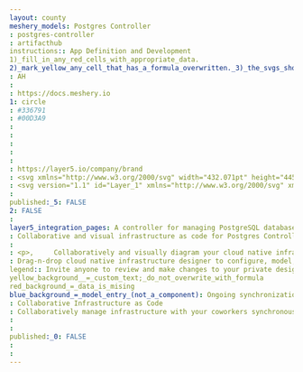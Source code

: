 ```yaml
---
layout: county 
meshery_models: Postgres Controller
: postgres-controller
: artifacthub
instructions:: App Definition and Development
1)_fill_in_any_red_cells_with_appropriate_data.
2)_mark_yellow_any_cell_that_has_a_formula_overwritten._3)_the_svgs_shouldn't_have_xml_header_they_are_added_programmatically_through_workflows: Database
: AH
: 
: https://docs.meshery.io
1: circle
: #336791
: #00D3A9
: 
: 
: 
: 
: 
: https://layer5.io/company/brand
: <svg xmlns="http://www.w3.org/2000/svg" width="432.071pt" height="445.383pt" viewBox="0 0 432.071 445.383" xml:space="preserve">, <g id="orginal" style="fill-rule:nonzero;clip-rule:nonzero;stroke:#000000;stroke-miterlimit:4;">, 	</g>, <g id="Layer_x0020_3" style="fill-rule:nonzero;clip-rule:nonzero;fill:none;stroke:#FFFFFF;stroke-width:12.4651;stroke-linecap:round;stroke-linejoin:round;stroke-miterlimit:4;">, <path style="fill:#000000;stroke:#000000;stroke-width:37.3953;stroke-linecap:butt;stroke-linejoin:miter;" d="M323.205,324.227c2.833-23.601,1.984-27.062,19.563-23.239l4.463,0.392c13.517,0.615,31.199-2.174,41.587-7c22.362-10.376,35.622-27.7,13.572-23.148c-50.297,10.376-53.755-6.655-53.755-6.655c53.111-78.803,75.313-178.836,56.149-203.322    C352.514-5.534,262.036,26.049,260.522,26.869l-0.482,0.089c-9.938-2.062-21.06-3.294-33.554-3.496c-22.761-0.374-40.032,5.967-53.133,15.904c0,0-161.408-66.498-153.899,83.628c1.597,31.936,45.777,241.655,98.47,178.31    c19.259-23.163,37.871-42.748,37.871-42.748c9.242,6.14,20.307,9.272,31.912,8.147l0.897-0.765c-0.281,2.876-0.157,5.689,0.359,9.019c-13.572,15.167-9.584,17.83-36.723,23.416c-27.457,5.659-11.326,15.734-0.797,18.367c12.768,3.193,42.305,7.716,62.268-20.224    l-0.795,3.188c5.325,4.26,4.965,30.619,5.72,49.452c0.756,18.834,2.017,36.409,5.856,46.771c3.839,10.36,8.369,37.05,44.036,29.406c29.809-6.388,52.6-15.582,54.677-101.107"/>, <path style="fill:#336791;stroke:none;" d="M402.395,271.23c-50.302,10.376-53.76-6.655-53.76-6.655c53.111-78.808,75.313-178.843,56.153-203.326c-52.27-66.785-142.752-35.2-144.262-34.38l-0.486,0.087c-9.938-2.063-21.06-3.292-33.56-3.496c-22.761-0.373-40.026,5.967-53.127,15.902    c0,0-161.411-66.495-153.904,83.63c1.597,31.938,45.776,241.657,98.471,178.312c19.26-23.163,37.869-42.748,37.869-42.748c9.243,6.14,20.308,9.272,31.908,8.147l0.901-0.765c-0.28,2.876-0.152,5.689,0.361,9.019c-13.575,15.167-9.586,17.83-36.723,23.416    c-27.459,5.659-11.328,15.734-0.796,18.367c12.768,3.193,42.307,7.716,62.266-20.224l-0.796,3.188c5.319,4.26,9.054,27.711,8.428,48.969c-0.626,21.259-1.044,35.854,3.147,47.254c4.191,11.4,8.368,37.05,44.042,29.406c29.809-6.388,45.256-22.942,47.405-50.555    c1.525-19.631,4.976-16.729,5.194-34.28l2.768-8.309c3.192-26.611,0.507-35.196,18.872-31.203l4.463,0.392c13.517,0.615,31.208-2.174,41.591-7c22.358-10.376,35.618-27.7,13.573-23.148z"/>, <path d="M215.866,286.484c-1.385,49.516,0.348,99.377,5.193,111.495c4.848,12.118,15.223,35.688,50.9,28.045c29.806-6.39,40.651-18.756,45.357-46.051c3.466-20.082,10.148-75.854,11.005-87.281"/>, <path d="M173.104,38.256c0,0-161.521-66.016-154.012,84.109c1.597,31.938,45.779,241.664,98.473,178.316c19.256-23.166,36.671-41.335,36.671-41.335"/>, <path d="M260.349,26.207c-5.591,1.753,89.848-34.889,144.087,34.417c19.159,24.484-3.043,124.519-56.153,203.329"/>, <path style="stroke-linejoin:bevel;" d="M348.282,263.953c0,0,3.461,17.036,53.764,6.653c22.04-4.552,8.776,12.774-13.577,23.155c-18.345,8.514-59.474,10.696-60.146-1.069c-1.729-30.355,21.647-21.133,19.96-28.739c-1.525-6.85-11.979-13.573-18.894-30.338    c-6.037-14.633-82.796-126.849,21.287-110.183c3.813-0.789-27.146-99.002-124.553-100.599c-97.385-1.597-94.19,119.762-94.19,119.762"/>, <path d="M188.604,274.334c-13.577,15.166-9.584,17.829-36.723,23.417c-27.459,5.66-11.326,15.733-0.797,18.365c12.768,3.195,42.307,7.718,62.266-20.229c6.078-8.509-0.036-22.086-8.385-25.547c-4.034-1.671-9.428-3.765-16.361,3.994z"/>, <path d="M187.715,274.069c-1.368-8.917,2.93-19.528,7.536-31.942c6.922-18.626,22.893-37.255,10.117-96.339c-9.523-44.029-73.396-9.163-73.436-3.193c-0.039,5.968,2.889,30.26-1.067,58.548c-5.162,36.913,23.488,68.132,56.479,64.938"/>, <path style="fill:#FFFFFF;stroke-width:4.155;stroke-linecap:butt;stroke-linejoin:miter;" d="M172.517,141.7c-0.288,2.039,3.733,7.48,8.976,8.207c5.234,0.73,9.714-3.522,9.998-5.559c0.284-2.039-3.732-4.285-8.977-5.015c-5.237-0.731-9.719,0.333-9.996,2.367z"/>, <path style="fill:#FFFFFF;stroke-width:2.0775;stroke-linecap:butt;stroke-linejoin:miter;" d="M331.941,137.543c0.284,2.039-3.732,7.48-8.976,8.207c-5.238,0.73-9.718-3.522-10.005-5.559c-0.277-2.039,3.74-4.285,8.979-5.015c5.239-0.73,9.718,0.333,10.002,2.368z"/>, <path d="M350.676,123.432c0.863,15.994-3.445,26.888-3.988,43.914c-0.804,24.748,11.799,53.074-7.191,81.435"/>, <path style="stroke-width:3;" d="M0,60.232"/>, </g>, </svg>
: <svg version="1.1" id="Layer_1" xmlns="http://www.w3.org/2000/svg" xmlns:xlink="http://www.w3.org/1999/xlink" x="0px" y="0px",          viewBox="0 0 432.1 445.4" style="enable-background:new 0 0 432.1 445.4;" xml:space="preserve">, <style type="text/css">,         .st0{fill:none;stroke:#FFFFFF;stroke-width:12.4651;stroke-linecap:round;stroke-linejoin:round;},         .st1{fill:none;stroke:#FFFFFF;stroke-width:12.4651;stroke-linecap:round;stroke-linejoin:bevel;},         .st2{fill:#FFFFFF;stroke:#FFFFFF;stroke-width:4.155;},         .st3{fill:#FFFFFF;stroke:#FFFFFF;stroke-width:2.0775;},         .st4{fill:none;stroke:#FFFFFF;stroke-width:3;stroke-linecap:round;stroke-linejoin:round;}, </style>, <g id="orginal">, </g>, <g id="Layer_x0020_3">,         <path class="st0" d="M215.9,286.5c-1.4,49.5,0.3,99.4,5.2,111.5c4.8,12.1,15.2,35.7,50.9,28c29.8-6.4,40.7-18.8,45.4-46.1,                 c3.5-20.1,10.1-75.9,11-87.3"/>,         <path class="st0" d="M173.1,38.3c0,0-161.5-66-154,84.1c1.6,31.9,45.8,241.7,98.5,178.3c19.3-23.2,36.7-41.3,36.7-41.3"/>,         <path class="st0" d="M260.3,26.2c-5.6,1.8,89.8-34.9,144.1,34.4c19.2,24.5-3,124.5-56.2,203.3"/>,         <path class="st1" d="M348.3,264c0,0,3.5,17,53.8,6.7c22-4.6,8.8,12.8-13.6,23.2c-18.3,8.5-59.5,10.7-60.1-1.1,                 C326.6,262.3,350,271.6,348.3,264c-1.5-6.9-12-13.6-18.9-30.3c-6-14.6-82.8-126.8,21.3-110.2c3.8-0.8-27.1-99-124.6-100.6,                 c-97.4-1.6-94.2,119.8-94.2,119.8"/>,         <path class="st0" d="M188.6,274.3c-13.6,15.2-9.6,17.8-36.7,23.4c-27.5,5.7-11.3,15.7-0.8,18.4c12.8,3.2,42.3,7.7,62.3-20.2,                 c6.1-8.5,0-22.1-8.4-25.5C200.9,268.7,195.5,266.6,188.6,274.3L188.6,274.3z"/>,         <path class="st0" d="M187.7,274.1c-1.4-8.9,2.9-19.5,7.5-31.9c6.9-18.6,22.9-37.3,10.1-96.3c-9.5-44-73.4-9.2-73.4-3.2,                 c0,6,2.9,30.3-1.1,58.5c-5.2,36.9,23.5,68.1,56.5,64.9"/>,         <path class="st2" d="M172.5,141.7c-0.3,2,3.7,7.5,9,8.2c5.2,0.7,9.7-3.5,10-5.6c0.3-2-3.7-4.3-9-5,                 C177.3,138.6,172.8,139.7,172.5,141.7L172.5,141.7z"/>,         <path class="st3" d="M331.9,137.5c0.3,2-3.7,7.5-9,8.2c-5.2,0.7-9.7-3.5-10-5.6c-0.3-2,3.7-4.3,9-5S331.7,135.5,331.9,137.5,                 L331.9,137.5z"/>,         <path class="st0" d="M350.7,123.4c0.9,16-3.4,26.9-4,43.9c-0.8,24.7,11.8,53.1-7.2,81.4"/>,         <path class="st4" d="M0,60.2"/>, </g>, </svg>
: 
published:_5: FALSE
2: FALSE
: 
layer5_integration_pages: A controller for managing PostgreSQL databases, roles and more
: Collaborative and visual infrastructure as code for Postgres Controller
: 
: <p>,     Collaboratively and visually diagram your cloud native infrastructure with GitOps-style pipeline integration. Design, test, and manage configuration your Kubernetes-based, containerized applications as a visual topology., </p>, <p>,     Looking for best practice cloud native design and deployment best practices? Choose from thousands of pre-built components in MeshMap. Choose from hundreds of ready-made design patterns by importing templates from Meshery Catalog or use our low code designer, MeshMap, to create and deploy your own cloud native infrastructure designs., </p>
: Drag-n-drop cloud native infrastructure designer to configure, model, and deploy your workloads.
legend:: Invite anyone to review and make changes to your private designs.
yellow_background__=_custom_text;_do_not_overwrite_with_formula
red_background_=_data_is_mising
blue_background_=_model_entry_(not_a_component): Ongoing synchronization of Kubernetes configuration and changes across any number of clusters.
: Collaborative Infrastructure as Code
: Collaboratively manage infrastructure with your coworkers synchronously sharing the same designs.
: 
: 
published:_0: FALSE
: 
: 
---
```

